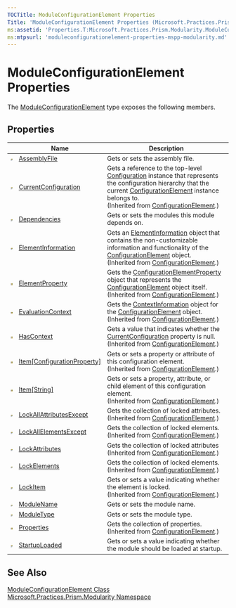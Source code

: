 ```yaml
---
TOCTitle: ModuleConfigurationElement Properties
Title: 'ModuleConfigurationElement Properties (Microsoft.Practices.Prism.Modularity)'
ms:assetid: 'Properties.T:Microsoft.Practices.Prism.Modularity.ModuleConfigurationElement'
ms:mtpsurl: 'moduleconfigurationelement-properties-mspp-modularity.md'
---
```



# ModuleConfigurationElement Properties

The [ModuleConfigurationElement](/patterns-practices/reference/moduleconfigurationelement-class-mspp-modularity) type exposes the following members.

## Properties


<table>

<thead>
<tr class="header">
<th> </th>
<th>Name</th>
<th>Description</th>
</tr>
</thead>
<tbody>
<tr class="odd">
<td><img src="/patterns-practices/reference/images/pubproperty.gif" alt="Public property"/></td>
<td><a href="/patterns-practices/reference/moduleconfigurationelement-assemblyfile-property-mspp-modularity" data-raw-source="[AssemblyFile](/patterns-practices/reference/moduleconfigurationelement-assemblyfile-property-mspp-modularity
)">AssemblyFile</a></td>
<td><div class="summary">
Gets or sets the assembly file.
</div></td>
</tr>
<tr class="even">
<td><img src="/patterns-practices/reference/images/pubproperty.gif" alt="Public property"/></td>
<td><a href="http://msdn.microsoft.com/en-us/library/dd412601" data-raw-source="[CurrentConfiguration](http://msdn.microsoft.com/en-us/library/dd412601)">CurrentConfiguration</a></td>
<td><div class="summary">
Gets a reference to the top-level <a href="http://msdn.microsoft.com/en-us/library/s7kc101z" data-raw-source="[Configuration](http://msdn.microsoft.com/en-us/library/s7kc101z)">Configuration</a> instance that represents the configuration hierarchy that the current <a href="http://msdn.microsoft.com/en-us/library/kyx77cz3" data-raw-source="[ConfigurationElement](http://msdn.microsoft.com/en-us/library/kyx77cz3)">ConfigurationElement</a> instance belongs to.
</div>
(Inherited from <a href="http://msdn.microsoft.com/en-us/library/kyx77cz3" data-raw-source="[ConfigurationElement](http://msdn.microsoft.com/en-us/library/kyx77cz3)">ConfigurationElement</a>.)</td>
</tr>
<tr class="odd">
<td><img src="/patterns-practices/reference/images/pubproperty.gif" alt="Public property"/></td>
<td><a href="/patterns-practices/reference/moduleconfigurationelement-dependencies-property-mspp-modularity" data-raw-source="[Dependencies](/patterns-practices/reference/moduleconfigurationelement-dependencies-property-mspp-modularity
)">Dependencies</a></td>
<td><div class="summary">
Gets or sets the modules this module depends on.
</div></td>
</tr>
<tr class="even">
<td><img src="/patterns-practices/reference/images/pubproperty.gif" alt="Public property"/></td>
<td><a href="http://msdn.microsoft.com/en-us/library/ms134142" data-raw-source="[ElementInformation](http://msdn.microsoft.com/en-us/library/ms134142)">ElementInformation</a></td>
<td><div class="summary">
Gets an <a href="http://msdn.microsoft.com/en-us/library/ms134413" data-raw-source="[ElementInformation](http://msdn.microsoft.com/en-us/library/ms134413)">ElementInformation</a> object that contains the non-customizable information and functionality of the <a href="http://msdn.microsoft.com/en-us/library/kyx77cz3" data-raw-source="[ConfigurationElement](http://msdn.microsoft.com/en-us/library/kyx77cz3)">ConfigurationElement</a> object.
</div>
(Inherited from <a href="http://msdn.microsoft.com/en-us/library/kyx77cz3" data-raw-source="[ConfigurationElement](http://msdn.microsoft.com/en-us/library/kyx77cz3)">ConfigurationElement</a>.)</td>
</tr>
<tr class="odd">
<td><img src="/patterns-practices/reference/images/protproperty.gif" alt="Protected property"/></td>
<td><a href="http://msdn.microsoft.com/en-us/library/ms134143" data-raw-source="[ElementProperty](http://msdn.microsoft.com/en-us/library/ms134143)">ElementProperty</a></td>
<td><div class="summary">
Gets the <a href="http://msdn.microsoft.com/en-us/library/ms134174" data-raw-source="[ConfigurationElementProperty](http://msdn.microsoft.com/en-us/library/ms134174)">ConfigurationElementProperty</a> object that represents the <a href="http://msdn.microsoft.com/en-us/library/kyx77cz3" data-raw-source="[ConfigurationElement](http://msdn.microsoft.com/en-us/library/kyx77cz3)">ConfigurationElement</a> object itself.
</div>
(Inherited from <a href="http://msdn.microsoft.com/en-us/library/kyx77cz3" data-raw-source="[ConfigurationElement](http://msdn.microsoft.com/en-us/library/kyx77cz3)">ConfigurationElement</a>.)</td>
</tr>
<tr class="even">
<td><img src="/patterns-practices/reference/images/protproperty.gif" alt="Protected property"/></td>
<td><a href="http://msdn.microsoft.com/en-us/library/ms134144" data-raw-source="[EvaluationContext](http://msdn.microsoft.com/en-us/library/ms134144)">EvaluationContext</a></td>
<td><div class="summary">
Gets the <a href="http://msdn.microsoft.com/en-us/library/ms134368" data-raw-source="[ContextInformation](http://msdn.microsoft.com/en-us/library/ms134368)">ContextInformation</a> object for the <a href="http://msdn.microsoft.com/en-us/library/kyx77cz3" data-raw-source="[ConfigurationElement](http://msdn.microsoft.com/en-us/library/kyx77cz3)">ConfigurationElement</a> object.
</div>
(Inherited from <a href="http://msdn.microsoft.com/en-us/library/kyx77cz3" data-raw-source="[ConfigurationElement](http://msdn.microsoft.com/en-us/library/kyx77cz3)">ConfigurationElement</a>.)</td>
</tr>
<tr class="odd">
<td><img src="/patterns-practices/reference/images/protproperty.gif" alt="Protected property"/></td>
<td><a href="http://msdn.microsoft.com/en-us/library/hh136640" data-raw-source="[HasContext](http://msdn.microsoft.com/en-us/library/hh136640)">HasContext</a></td>
<td><div class="summary">
Gets a value that indicates whether the <a href="http://msdn.microsoft.com/en-us/library/dd412601" data-raw-source="[CurrentConfiguration](http://msdn.microsoft.com/en-us/library/dd412601)">CurrentConfiguration</a> property is null.
</div>
(Inherited from <a href="http://msdn.microsoft.com/en-us/library/kyx77cz3" data-raw-source="[ConfigurationElement](http://msdn.microsoft.com/en-us/library/kyx77cz3)">ConfigurationElement</a>.)</td>
</tr>
<tr class="even">
<td><img src="/patterns-practices/reference/images/protproperty.gif" alt="Protected property"/></td>
<td><a href="http://msdn.microsoft.com/en-us/library/es150ftc" data-raw-source="[Item[ConfigurationProperty]](http://msdn.microsoft.com/en-us/library/es150ftc)">Item[ConfigurationProperty]</a></td>
<td><div class="summary">
Gets or sets a property or attribute of this configuration element.
</div>
(Inherited from <a href="http://msdn.microsoft.com/en-us/library/kyx77cz3" data-raw-source="[ConfigurationElement](http://msdn.microsoft.com/en-us/library/kyx77cz3)">ConfigurationElement</a>.)</td>
</tr>
<tr class="odd">
<td><img src="/patterns-practices/reference/images/protproperty.gif" alt="Protected property"/></td>
<td><a href="http://msdn.microsoft.com/en-us/library/c8693ks1" data-raw-source="[Item[String]](http://msdn.microsoft.com/en-us/library/c8693ks1)">Item[String]</a></td>
<td><div class="summary">
Gets or sets a property, attribute, or child element of this configuration element.
</div>
(Inherited from <a href="http://msdn.microsoft.com/en-us/library/kyx77cz3" data-raw-source="[ConfigurationElement](http://msdn.microsoft.com/en-us/library/kyx77cz3)">ConfigurationElement</a>.)</td>
</tr>
<tr class="even">
<td><img src="/patterns-practices/reference/images/pubproperty.gif" alt="Public property"/></td>
<td><a href="http://msdn.microsoft.com/en-us/library/ms134146" data-raw-source="[LockAllAttributesExcept](http://msdn.microsoft.com/en-us/library/ms134146)">LockAllAttributesExcept</a></td>
<td><div class="summary">
Gets the collection of locked attributes.
</div>
(Inherited from <a href="http://msdn.microsoft.com/en-us/library/kyx77cz3" data-raw-source="[ConfigurationElement](http://msdn.microsoft.com/en-us/library/kyx77cz3)">ConfigurationElement</a>.)</td>
</tr>
<tr class="odd">
<td><img src="/patterns-practices/reference/images/pubproperty.gif" alt="Public property"/></td>
<td><a href="http://msdn.microsoft.com/en-us/library/ms134147" data-raw-source="[LockAllElementsExcept](http://msdn.microsoft.com/en-us/library/ms134147)">LockAllElementsExcept</a></td>
<td><div class="summary">
Gets the collection of locked elements.
</div>
(Inherited from <a href="http://msdn.microsoft.com/en-us/library/kyx77cz3" data-raw-source="[ConfigurationElement](http://msdn.microsoft.com/en-us/library/kyx77cz3)">ConfigurationElement</a>.)</td>
</tr>
<tr class="even">
<td><img src="/patterns-practices/reference/images/pubproperty.gif" alt="Public property"/></td>
<td><a href="http://msdn.microsoft.com/en-us/library/ms134148" data-raw-source="[LockAttributes](http://msdn.microsoft.com/en-us/library/ms134148)">LockAttributes</a></td>
<td><div class="summary">
Gets the collection of locked attributes
</div>
(Inherited from <a href="http://msdn.microsoft.com/en-us/library/kyx77cz3" data-raw-source="[ConfigurationElement](http://msdn.microsoft.com/en-us/library/kyx77cz3)">ConfigurationElement</a>.)</td>
</tr>
<tr class="odd">
<td><img src="/patterns-practices/reference/images/pubproperty.gif" alt="Public property"/></td>
<td><a href="http://msdn.microsoft.com/en-us/library/ms134149" data-raw-source="[LockElements](http://msdn.microsoft.com/en-us/library/ms134149)">LockElements</a></td>
<td><div class="summary">
Gets the collection of locked elements.
</div>
(Inherited from <a href="http://msdn.microsoft.com/en-us/library/kyx77cz3" data-raw-source="[ConfigurationElement](http://msdn.microsoft.com/en-us/library/kyx77cz3)">ConfigurationElement</a>.)</td>
</tr>
<tr class="even">
<td><img src="/patterns-practices/reference/images/pubproperty.gif" alt="Public property"/></td>
<td><a href="http://msdn.microsoft.com/en-us/library/ms134150" data-raw-source="[LockItem](http://msdn.microsoft.com/en-us/library/ms134150)">LockItem</a></td>
<td><div class="summary">
Gets or sets a value indicating whether the element is locked.
</div>
(Inherited from <a href="http://msdn.microsoft.com/en-us/library/kyx77cz3" data-raw-source="[ConfigurationElement](http://msdn.microsoft.com/en-us/library/kyx77cz3)">ConfigurationElement</a>.)</td>
</tr>
<tr class="odd">
<td><img src="/patterns-practices/reference/images/pubproperty.gif" alt="Public property"/></td>
<td><a href="/patterns-practices/reference/moduleconfigurationelement-modulename-property-mspp-modularity" data-raw-source="[ModuleName](/patterns-practices/reference/moduleconfigurationelement-modulename-property-mspp-modularity
)">ModuleName</a></td>
<td><div class="summary">
Gets or sets the module name.
</div></td>
</tr>
<tr class="even">
<td><img src="/patterns-practices/reference/images/pubproperty.gif" alt="Public property"/></td>
<td><a href="/patterns-practices/reference/moduleconfigurationelement-moduletype-property-mspp-modularity" data-raw-source="[ModuleType](/patterns-practices/reference/moduleconfigurationelement-moduletype-property-mspp-modularity
)">ModuleType</a></td>
<td><div class="summary">
Gets or sets the module type.
</div></td>
</tr>
<tr class="odd">
<td><img src="/patterns-practices/reference/images/protproperty.gif" alt="Protected property"/></td>
<td><a href="http://msdn.microsoft.com/en-us/library/3kx8tt8d" data-raw-source="[Properties](http://msdn.microsoft.com/en-us/library/3kx8tt8d)">Properties</a></td>
<td><div class="summary">
Gets the collection of properties.
</div>
(Inherited from <a href="http://msdn.microsoft.com/en-us/library/kyx77cz3" data-raw-source="[ConfigurationElement](http://msdn.microsoft.com/en-us/library/kyx77cz3)">ConfigurationElement</a>.)</td>
</tr>
<tr class="even">
<td><img src="/patterns-practices/reference/images/pubproperty.gif" alt="Public property"/></td>
<td><a href="/patterns-practices/reference/moduleconfigurationelement-startuploaded-property-mspp-modularity" data-raw-source="[StartupLoaded](/patterns-practices/reference/moduleconfigurationelement-startuploaded-property-mspp-modularity
)">StartupLoaded</a></td>
<td><div class="summary">
Gets or sets a value indicating whether the module should be loaded at startup.
</div></td>
</tr>
</tbody>
</table>

## See Also

[ModuleConfigurationElement Class](/patterns-practices/reference/moduleconfigurationelement-class-mspp-modularity)  
[Microsoft.Practices.Prism.Modularity Namespace](/patterns-practices/reference/mspp-modularity-namespace)  